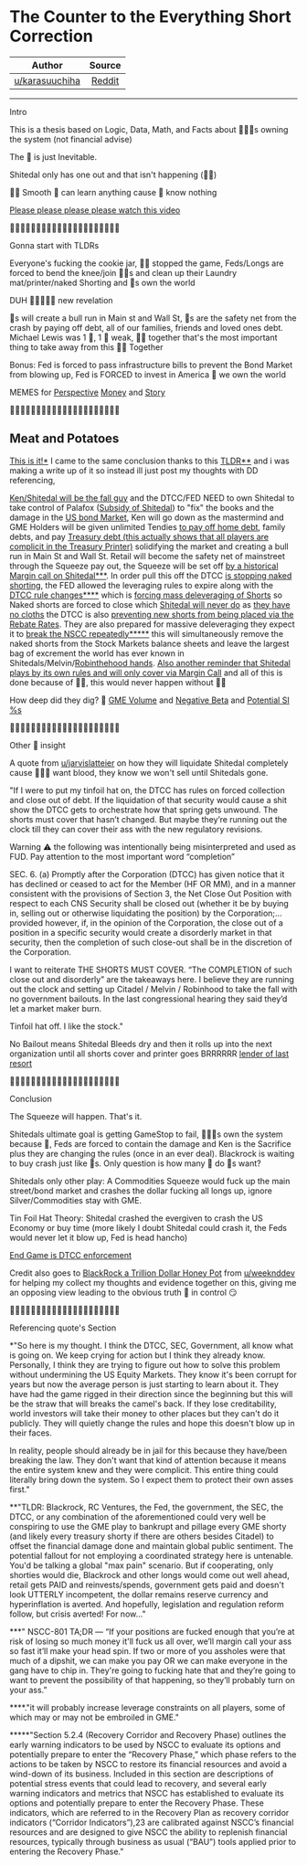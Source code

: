 # The Counter to the Everything Short Correction

| Author       | Source       | 
| :-------------: |:-------------:|
|  [u/karasuuchiha](https://www.reddit.com/user/karasuuchiha/)| [Reddit](https://www.reddit.com/r/GME/comments/ml2w7u/the_counter_to_the_everything_short_correction/) | 

---

Intro

This is a thesis based on Logic, Data, Math, and Facts about 💎🙌🦍s owning the system (not financial advise)

The 🚀 is just Inevitable.

Shitedal only has one out and that isn't happening (💎🙌)

🦍🧠 Smooth 🦍 can learn anything cause 🦍 know nothing

[Please please please please watch this video](https://www.reddit.com/r/GME/comments/mi21pt/attention_you_need_to_watch_this_the_author_of/?utm_medium=android_app&utm_source=share)

🚀🚀🚀🚀🚀🚀🚀🚀🚀🚀🚀🚀🚀🚀🚀🚀🚀🚀🚀🚀🚀

Gonna start with TLDRs

Everyone's fucking the cookie jar, 💎🙌 stopped the game, Feds/Longs are forced to bend the knee/join 💎🙌s and clean up their Laundry mat/printer/naked Shorting and 🦍s own the world

DUH 🤦🤦‍♀️🤦‍♂️ new revelation

🍗s will create a bull run in Main st and Wall St, 🦍s are the safety net from the crash by paying off debt, all of our families, friends and loved ones debt. Michael Lewis was 1 🦍, 1 🦍 weak, 🦍💪 together that's the most important thing to take away from this 🦍💪 Together

Bonus: Fed is forced to pass infrastructure bills to prevent the Bond Market from blowing up, Fed is FORCED to invest in America 🤫 we own the world

MEMES for [Perspective](https://www.reddit.com/r/GME/comments/mivssm/lets_get_this_shit_straight_this_isnt_a_once_in_a/?utm_medium=android_app&utm_source=share) [Money](https://www.reddit.com/r/GME/comments/mi86rb/im_posting_this_again_because_i_want_us_all_to/?utm_medium=android_app&utm_source=share) and [Story](https://www.reddit.com/r/GME/comments/miksow/its_july_2021_youre_drinking_water_and_exercising/?utm_medium=android_app&utm_source=share)

🚀🚀🚀🚀🚀🚀🚀🚀🚀🚀🚀🚀🚀🚀🚀🚀🚀🚀🚀🚀🚀

## Meat and Potatoes
[This is it!*](https://www.reddit.com/r/GME/comments/mippnw/what_a_rare_opportunity_this_community_has_with/?utm_medium=android_app&utm_source=share) I came to the same conclusion thanks to this [TLDR**](https://www.reddit.com/r/GME/comments/mhjuyi/the_everything_short_citadel_sec_exemption/?utm_medium=android_app&utm_source=share) and i was making a write up of it so instead ill just post my thoughts with DD referencing,

[Ken/Shitedal will be the fall guy](https://www.reddit.com/r/Wallstreetbetsnew/comments/mhiil4/61727054_says_ken_is_next/) and the DTCC/FED NEED to own Shitedal to take control of Palafox ([Subsidy of Shitedal](https://www.reddit.com/r/GME/comments/mgucv2/the_everything_short/)) to "fix" the books and the damage in the [US bond Market](https://www.reddit.com/r/GME/comments/mhqvee/reverse_repo_rate_for_today_is_at_134_billion_usd/?utm_medium=android_app&utm_source=share), Ken will go down as the mastermind and GME Holders will be given unlimited Tendies [to pay off home debt](https://www.reddit.com/r/GME/comments/miuqrp/200813/?utm_medium=android_app&utm_source=share), family debts, and pay [Treasury debt (this actually shows that all players are complicit in the Treasury Printer)](https://www.reddit.com/r/GME/comments/mjv3oj/the_great_reset_the_laundry_machine_of_the/?utm_medium=android_app&utm_source=share) solidifying the market and creating a bull run in Main St and Wall St. Retail will become the safety net of mainstreet through the Squeeze pay out, the Squeeze will be set off [by a historical Margin call on Shitedal***](https://www.reddit.com/r/GME/comments/mc0zfn/too_ape_didnt_read_summary_of_srnscc2021801/). In order pull this off the DTCC [is stopping naked shorting](https://www.reddit.com/r/GME/comments/mi3xdt/dtcc_new_proposed_rule_change_dtc2021005/?utm_medium=android_app&utm_source=share), the FED allowed the leveraging rules to expire along with the [DTCC rule changes****](https://www.reddit.com/r/GME/comments/mgrx9n/new_dtcc_filing_30_march_recalculating/?utm_medium=android_app&utm_source=share) which is [forcing mass deleveraging of Shorts](https://www.reddit.com/r/GME/comments/mhew67/109m_sell_candle_at_close_on_the_dow_jones_to_the/?utm_medium=android_app&utm_source=share) so Naked shorts are forced to close which [Shitedal will never do](https://www.reddit.com/r/GME/comments/mhwf5o/apes_proof_there_is_no_volume_other_than_naked/?utm_medium=android_app&utm_source=share) as [they have no cloths](https://www.reddit.com/r/GME/comments/m4c0p4/citadel_has_no_clothes/?utm_source=share&utm_medium=web2x&context=3) the DTCC is also [preventing new shorts from being placed via the Rebate Rates](https://www.reddit.com/r/GME/comments/mgva26/gme_borrow_rates_do_reflect_a_hardtoborrow/?utm_medium=android_app&utm_source=share). They are also prepared for massive deleveraging they expect it to [break the NSCC repeatedly*****](https://www.reddit.com/r/GME/comments/mhx3p8/i_have_translated_srnscc2021004approvalnotice/?utm_medium=android_app&utm_source=share) this will simultaneously remove the naked shorts from the Stock Markets balance sheets and leave the largest bag of excrement the world has ever known in Shitedals/Melvin/[Robinthehood hands](https://www.reddit.com/r/GME/comments/m74e3g/this_is_huge_robinhood_never_owned_your_gme/?utm_medium=android_app&utm_source=share). [Also another reminder that Shitedal plays by its own rules and will only cover via Margin Call](https://www.reddit.com/r/GME/comments/mh93dp/is_it_true_the_sec_exempted_citadel_from_the/?utm_medium=android_app&utm_source=share) and all of this is done because of 💎🙌, this would never happen without 💎🙌

How deep did they dig? 🦍 [GME Volume](https://www.reddit.com/r/GME/comments/mgl19d/calling_smart_ape_yahoo_high_volume_graph/) and [Negative Beta](https://www.reddit.com/r/GME/comments/mfhszf/gme_adjusted_beta_23735_bloomberg_terminal/?utm_medium=android_app&utm_source=share) and [Potential SI %s](https://www.reddit.com/r/GME/comments/m8mokf/short_interest_compliation/)

🚀🚀🚀🚀🚀🚀🚀🚀🚀🚀🚀🚀🚀🚀🚀🚀🚀🚀🚀🚀🚀

Other 🦍 insight

A quote from [u/jarvislatteier](https://www.reddit.com/u/jarvislatteier/) on how they will liquidate Shitedal completely cause 💎🙌🦍 want blood, they know we won't sell until Shitedals gone.

"If I were to put my tinfoil hat on, the DTCC has rules on forced collection and close out of debt. If the liquidation of that security would cause a shit show the DTCC gets to orchestrate how that spring gets unwound. The shorts must cover that hasn’t changed. But maybe they’re running out the clock till they can cover their ass with the new regulatory revisions.

Warning ⚠️ the following was intentionally being misinterpreted and used as FUD. Pay attention to the most important word “completion”

SEC. 6. (a) Promptly after the Corporation (DTCC) has given notice that it has declined or ceased to act for the Member (HF OR MM), and in a manner consistent with the provisions of Section 3, the Net Close Out Position with respect to each CNS Security shall be closed out (whether it be by buying in, selling out or otherwise liquidating the position) by the Corporation;... provided however, if, in the opinion of the Corporation, the close out of a position in a specific security would create a disorderly market in that security, then the completion of such close-out shall be in the discretion of the Corporation.

I want to reiterate THE SHORTS MUST COVER. “The COMPLETION of such close out and disorderly” are the takeaways here. I believe they are running out the clock and setting up Citadel / Melvin / Robinhood to take the fall with no government bailouts. In the last congressional hearing they said they’d let a market maker burn.

Tinfoil hat off. I like the stock."

No Bailout means Shitedal Bleeds dry and then it rolls up into the next organization until all shorts cover and printer goes BRRRRRR [lender of last resort](https://www.reddit.com/r/GME/comments/m6u16s/the_lender_of_last_resort_as_foretold_by_dfv/?utm_medium=android_app&utm_source=share)

🚀🚀🚀🚀🚀🚀🚀🚀🚀🚀🚀🚀🚀🚀🚀🚀🚀🚀🚀🚀🚀

Conclusion

The Squeeze will happen. That's it.

Shitedals ultimate goal is getting GameStop to fail, 💎🙌🦍s own the system because 🚀, Feds are forced to contain the damage and Ken is the Sacrifice plus they are changing the rules (once in an ever deal). Blackrock is waiting to buy crash just like 🦍s. Only question is how many 🍗 do 🦍s want?

Shitedals only other play: A Commodities Squeeze would fuck up the main street/bond market and crashes the dollar fucking all longs up, ignore Silver/Commodities stay with GME.

Tin Foil Hat Theory: Shitedal crashed the evergiven to crash the US Economy or buy time (more likely I doubt Shitedal could crash it, the Feds would never let it blow up, Fed is head hancho)

[End Game is DTCC enforcement](https://www.reddit.com/r/GME/comments/mir4xo/ever_have_doubts_dtcc_rule_2021005_practically/?utm_medium=android_app&utm_source=share)

Credit also goes to [BlackRock a Trillion Dollar Honey Pot](https://www.reddit.com/r/GME/comments/mhd7ba/blackrock_and_a_trillion_dollar_honeypot/) from [u/weeknddev](https://www.reddit.com/u/weeknddev/) for helping my collect my thoughts and evidence together on this, giving me an opposing view leading to the obvious truth 🦍 in control 😏

🚀🚀🚀🚀🚀🚀🚀🚀🚀🚀🚀🚀🚀🚀🚀🚀🚀🚀🚀🚀🚀

Referencing quote's Section

*"So here is my thought. I think the DTCC, SEC, Government, all know what is going on. We keep crying for action but I think they already know. Personally, I think they are trying to figure out how to solve this problem without undermining the US Equity Markets. They know it's been corrupt for years but now the average person is just starting to learn about it. They have had the game rigged in their direction since the beginning but this will be the straw that will breaks the camel's back. If they lose creditability, world investors will take their money to other places but they can't do it publicly. They will quietly change the rules and hope this doesn't blow up in their faces.

In reality, people should already be in jail for this because they have/been breaking the law. They don't want that kind of attention because it means the entire system knew and they were complicit. This entire thing could literally bring down the system. So I expect them to protect their own asses first."

**"TLDR: Blackrock, RC Ventures, the Fed, the government, the SEC, the DTCC, or any combination of the aforementioned could very well be conspiring to use the GME play to bankrupt and pillage every GME shorty (and likely every treasury shorty if there are others besides Citadel) to offset the financial damage done and maintain global public sentiment. The potential fallout for not employing a coordinated strategy here is untenable. You'd be talking a global "max pain" scenario. But if cooperating, only shorties would die, Blackrock and other longs would come out well ahead, retail gets PAID and reinvests/spends, government gets paid and doesn't look UTTERLY incompetent, the dollar remains reserve currency and hyperinflation is averted. And hopefully, legislation and regulation reform follow, but crisis averted! For now..."



***" NSCC-801 TA;DR — “If your positions are fucked enough that you’re at risk of losing so much money it'll fuck us all over, we’ll margin call your ass so fast it’ll make your head spin. If two or more of you assholes were that much of a dipshit, we can make you pay OR we can make everyone in the gang have to chip in. They're going to fucking hate that and they’re going to want to prevent the possibility of that happening, so they’ll probably turn on your ass.”

****."it will probably increase leverage constraints on all players, some of which may or may not be embroiled in GME."

*****"Section 5.2.4 (Recovery Corridor and Recovery Phase) outlines the early warning indicators to be used by NSCC to evaluate its options and potentially prepare to enter the “Recovery Phase,” which phase refers to the actions to be taken by NSCC to restore its financial resources and avoid a wind-down of its business. Included in this section are descriptions of potential stress events that could lead to recovery, and several early warning indicators and metrics that NSCC has established to evaluate its options and potentially prepare to enter the Recovery Phase. These indicators, which are referred to in the Recovery Plan as recovery corridor indicators (“Corridor Indicators”),23 are calibrated against NSCC’s financial resources and are designed to give NSCC the ability to replenish financial resources, typically through business as usual (“BAU”) tools applied prior to entering the Recovery Phase."
